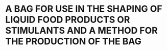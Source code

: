 # A BAG FOR USE IN THE SHAPING OF LIQUID FOOD PRODUCTS OR STIMULANTS AND A METHOD FOR THE PRODUCTION OF THE BAG